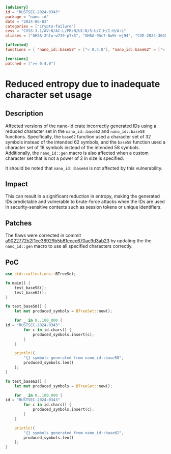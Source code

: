 ```toml
[advisory]
id = "RUSTSEC-2024-0343"
package = "nano-id"
date = "2024-06-03"
categories = ["crypto-failure"]
cvss = "CVSS:3.1/AV:N/AC:L/PR:N/UI:N/S:U/C:H/I:H/A:L"
aliases = ["GHSA-2hfw-w739-p7x5", "GHSA-9hc7-6w9r-wj94", "CVE-2024-36400"]

[affected]
functions = { "nano_id::base58" = ["< 0.4.0"], "nano_id::base62" = ["< 0.4.0"], "nano_id::gen" = ["< 0.4.0"] }

[versions]
patched = [">= 0.4.0"]
```

# Reduced entropy due to inadequate character set usage

## Description

Affected versions of the nano-id crate incorrectly generated IDs using a reduced character set in the `nano_id::base62` and `nano_id::base58` functions. Specifically, the `base62` function used a character set of 32 symbols instead of the intended 62 symbols, and the `base58` function used a character set of 16 symbols instead of the intended 58 symbols. Additionally, the `nano_id::gen` macro is also affected when a custom character set that is not a power of 2 in size is specified.

It should be noted that `nano_id::base64` is not affected by this vulnerability.

## Impact

This can result in a significant reduction in entropy, making the generated IDs predictable and vulnerable to brute-force attacks when the IDs are used in security-sensitive contexts such as session tokens or unique identifiers.

## Patches

The flaws were corrected in commit [a9022772b2f1ce38929b5b81eccc670ac9d3ab23](https://github.com/viz-rs/nano-id/commit/a9022772b2f1ce38929b5b81eccc670ac9d3ab23) by updating the the `nano_id::gen` macro to use all specified characters correctly.

## PoC

```rust
use std::collections::BTreeSet;

fn main() {
    test_base58();
    test_base62();
}

fn test_base58() {
    let mut produced_symbols = BTreeSet::new();

    for _ in 0..100_000 {
id = "RUSTSEC-2024-0343"
        for c in id.chars() {
            produced_symbols.insert(c);
        }
    }

    println!(
        "{} symbols generated from nano_id::base58",
        produced_symbols.len()
    );
}

fn test_base62() {
    let mut produced_symbols = BTreeSet::new();

    for _ in 0..100_000 {
id = "RUSTSEC-2024-0343"
        for c in id.chars() {
            produced_symbols.insert(c);
        }
    }

    println!(
        "{} symbols generated from nano_id::base62",
        produced_symbols.len()
    );
}
```
